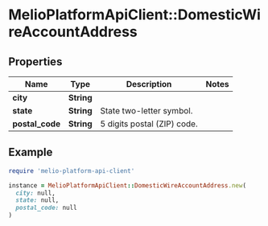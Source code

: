 # MelioPlatformApiClient::DomesticWireAccountAddress

## Properties

| Name | Type | Description | Notes |
| ---- | ---- | ----------- | ----- |
| **city** | **String** |  |  |
| **state** | **String** | State two-letter symbol. |  |
| **postal_code** | **String** | 5 digits postal (ZIP) code. |  |

## Example

```ruby
require 'melio-platform-api-client'

instance = MelioPlatformApiClient::DomesticWireAccountAddress.new(
  city: null,
  state: null,
  postal_code: null
)
```

